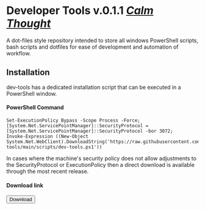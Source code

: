 <!-- / © Copyright 2024 Frankie Homewood <F.Homewood@outlook.com> -->

# Developer Tools v.0.1.1 [_Calm Thought_](https://github.com/FHomewood/dev-tools/releases/tag/v0.1.1)

A dot-files style repository intended to store all windows PowerShell scripts, bash scripts and dotfiles for ease of development and automation of workflow.

## Installation

dev-tools has a dedicated installation script that can be executed in a PowerShell window.
#### PowerShell Command
```
Set-ExecutionPolicy Bypass -Scope Process -Force;
[System.Net.ServicePointManager]::SecurityProtocol = [System.Net.ServicePointManager]::SecurityProtocol -bor 3072;
Invoke-Expression ((New-Object System.Net.WebClient).DownloadString('https://raw.githubusercontent.com/FHomewood/dev-tools/main/scripts/dev-tools.ps1'))
```
In cases where the machine's security policy does not allow adjustments to the SecurityProtocol or ExecutionPolicy then a direct download is available through the most recent release.
#### Download link
<a href="https://github.com/FHomewood/dev-tools/releases/download/v0.1.1/devtools_v0_1_1_calm_thought.ps1">
    <button>
        Download
    </button>
</a>
